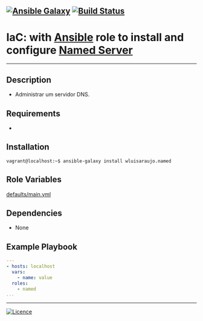 [![Ansible Galaxy](https://img.shields.io/badge/Ansible%20Galaxy-DNS%20Server-blue.svg)](https://galaxy.ansible.com/wluisaraujo/iac-ansible-named-server)  [![Build Status](https://travis-ci.org/wluisaraujo/iac-ansible-named-server.svg?branch=master)](https://travis-ci.org/wluisaraujo/iac-ansible-named-server)
---
# IaC: with [Ansible](https://www.ansible.com) role to install and configure [Named Server](https://www.isc.org/downloads/bind/)

------------

Description
------------

 * Administrar um servidor DNS.
 
Requirements
------------

 * 

Installation
------------

```console
vagrant@localhost:~$ ansible-galaxy install wluisaraujo.named
```


Role Variables
--------------

[defaults/main.yml](defaults/main.yml)

Dependencies
------------

* None

Example Playbook
----------------
```yaml
---
- hosts: localhost
  vars:
    - name: value
  roles:
    - named
...
```

----------------
[![Licence](https://img.shields.io/badge/License-GPL%20v3-red.svg)](https://www.gnu.org/licenses/gpl-3.0.pt-br.html)